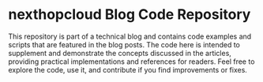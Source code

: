 # nexthopcloud Blog Code Repository

This repository is part of a technical blog and contains code examples and scripts that are featured in the blog posts. 
The code here is intended to supplement and demonstrate the concepts discussed in the articles, providing practical implementations and references for readers.
Feel free to explore the code, use it, and contribute if you find improvements or fixes.

